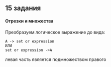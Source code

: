 ## 15 задания
#### Отрезки и множества
Преобразуем логическое выражение до вида:
```
A -> set or expression
ИЛИ
set or expression ->A
```
левая часть является подмножеством правого
